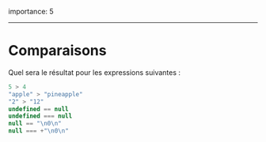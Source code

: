 importance: 5

---

# Comparaisons

Quel sera le résultat pour les expressions suivantes :

```js no-beautify
5 > 4
"apple" > "pineapple"
"2" > "12"
undefined == null
undefined === null
null == "\n0\n"
null === +"\n0\n"
```

